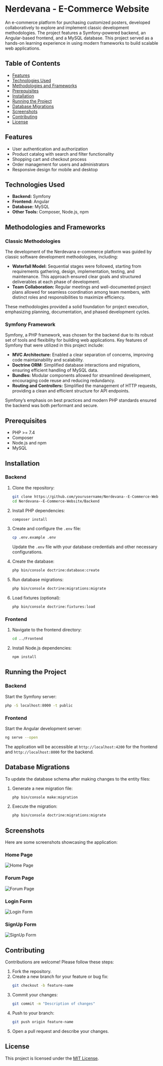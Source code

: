 # Nerdevana - E-Commerce Website

An e-commerce platform for purchasing customized posters, developed collaboratively to explore and implement classic development methodologies. The project features a Symfony-powered backend, an Angular-based frontend, and a MySQL database. This project served as a hands-on learning experience in using modern frameworks to build scalable web applications.

## Table of Contents

- [Features](#features)
- [Technologies Used](#technologies-used)
- [Methodologies and Frameworks](#methodologies-and-frameworks)
- [Prerequisites](#prerequisites)
- [Installation](#installation)
- [Running the Project](#running-the-project)
- [Database Migrations](#database-migrations)
- [Screenshots](#screenshots)
- [Contributing](#contributing)
- [License](#license)

## Features

- User authentication and authorization
- Product catalog with search and filter functionality
- Shopping cart and checkout process
- Order management for users and administrators
- Responsive design for mobile and desktop

## Technologies Used

- **Backend:** Symfony
- **Frontend:** Angular
- **Database:** MySQL
- **Other Tools:** Composer, Node.js, npm

## Methodologies and Frameworks

### Classic Methodologies

The development of the Nerdevana e-commerce platform was guided by classic software development methodologies, including:

- **Waterfall Model:** Sequential stages were followed, starting from requirements gathering, design, implementation, testing, and maintenance. This approach ensured clear goals and structured deliverables at each phase of development.
- **Team Collaboration:** Regular meetings and well-documented project plans allowed for seamless coordination among team members, with distinct roles and responsibilities to maximize efficiency.

These methodologies provided a solid foundation for project execution, emphasizing planning, documentation, and phased development cycles.

### Symfony Framework

Symfony, a PHP framework, was chosen for the backend due to its robust set of tools and flexibility for building web applications. Key features of Symfony that were utilized in this project include:

- **MVC Architecture:** Enabled a clear separation of concerns, improving code maintainability and scalability.
- **Doctrine ORM:** Simplified database interactions and migrations, ensuring efficient handling of MySQL data.
- **Bundles:** Modular components allowed for streamlined development, encouraging code reuse and reducing redundancy.
- **Routing and Controllers:** Simplified the management of HTTP requests, providing a clean and efficient structure for API endpoints.

Symfony’s emphasis on best practices and modern PHP standards ensured the backend was both performant and secure.

## Prerequisites

- PHP >= 7.4
- Composer
- Node.js and npm
- MySQL

## Installation

### Backend

1. Clone the repository:
    ```sh
    git clone https://github.com/yourusername/Nerdevana--E-Commerce-Website.git
    cd Nerdevana--E-Commerce-Website/Backend
    ```

2. Install PHP dependencies:
    ```sh
    composer install
    ```

3. Create and configure the `.env` file:
    ```sh
    cp .env.example .env
    ```
    Update the `.env` file with your database credentials and other necessary configurations.

4. Create the database:
    ```sh
    php bin/console doctrine:database:create
    ```

5. Run database migrations:
    ```sh
    php bin/console doctrine:migrations:migrate
    ```

6. Load fixtures (optional):
    ```sh
    php bin/console doctrine:fixtures:load
    ```

### Frontend

1. Navigate to the frontend directory:
    ```sh
    cd ../Frontend
    ```

2. Install Node.js dependencies:
    ```sh
    npm install
    ```

## Running the Project

### Backend

Start the Symfony server:
```sh
php -S localhost:8000 -t public
```

### Frontend

Start the Angular development server:
```sh
ng serve --open
```

The application will be accessible at `http://localhost:4200` for the frontend and `http://localhost:8000` for the backend.

## Database Migrations

To update the database schema after making changes to the entity files:

1. Generate a new migration file:
    ```sh
    php bin/console make:migration
    ```

2. Execute the migration:
    ```sh
    php bin/console doctrine:migrations:migrate
    ```


## Screenshots

Here are some screenshots showcasing the application:

### Home Page
![Home Page](screenshots/home.png)

### Forum Page
![Forum Page](screenshots/forum.png)

### Login Form
![Login Form](screenshots/login.png)

### SignUp Form
![SignUp Form](screenshots/signUp.png)


## Contributing

Contributions are welcome! Please follow these steps:

1. Fork the repository.
2. Create a new branch for your feature or bug fix:
    ```sh
    git checkout -b feature-name
    ```
3. Commit your changes:
    ```sh
    git commit -m "Description of changes"
    ```
4. Push to your branch:
    ```sh
    git push origin feature-name
    ```
5. Open a pull request and describe your changes.

## License

This project is licensed under the [MIT License](LICENSE).

